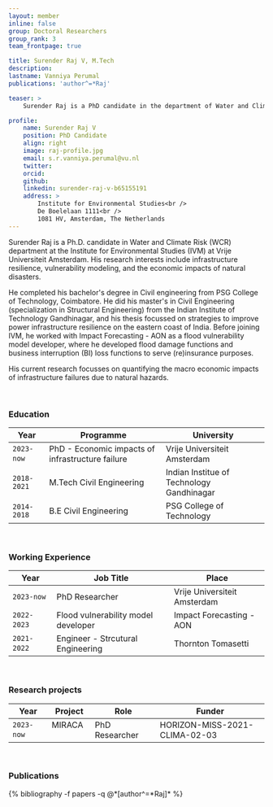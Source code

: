 ```yaml
---
layout: member
inline: false
group: Doctoral Researchers
group_rank: 3
team_frontpage: true

title: Surender Raj V, M.Tech
description: 
lastname: Vanniya Perumal
publications: 'author^=*Raj'

teaser: >
    Surender Raj is a PhD candidate in the department of Water and Climate Risk (WCR) of the Institute for Environmental Studies (IVM) at Vrije Universiteit Amsterdam.

profile:
    name: Surender Raj V
    position: PhD Candidate
    align: right
    image: raj-profile.jpg
    email: s.r.vanniya.perumal@vu.nl
    twitter: 
    orcid: 
    github: 
    linkedin: surender-raj-v-b65155191
    address: >
        Institute for Environmental Studies<br />
        De Boelelaan 1111<br />
        1081 HV, Amsterdam, The Netherlands
---
```


Surender Raj is a Ph.D. candidate in Water and Climate Risk (WCR) department at the Institute for Environmental Studies (IVM) at Vrije Universiteit Amsterdam. His research interests include infrastructure resilience, vulnerability modeling, and the economic impacts of natural disasters. 

He completed his bachelor's degree in Civil engineering from PSG College of Technology, Coimbatore. He did his master's in Civil Engineering (specialization in Structural Engineering) from the Indian Institute of Technology Gandhinagar, and his thesis focussed on strategies to improve power infrastructure resilience on the eastern coast of India. Before joining IVM, he worked with Impact Forecasting - AON as a flood vulnerability  model developer, where he developed flood damage functions and business interruption (BI) loss functions to serve (re)insurance purposes.

His current research focusses on quantifying the macro economic impacts of infrastructure failures due to natural hazards.

<br>

### Education 

Year  | Programme | University
-------|-------------------| ----------- 
`2023-now`&nbsp; &nbsp;| PhD - Economic impacts of infrastructure failure  &nbsp;&nbsp; | Vrije Universiteit Amsterdam 
`2018-2021` | M.Tech Civil Engineering | Indian Institue of Technology Gandhinagar
`2014-2018` | B.E Civil Engineering | PSG College of Technology

<br>

### Working Experience

Year  | Job Title | Place 
-------|-------------------| ----------- 
`2023-now` | PhD Researcher | Vrije Universiteit Amsterdam 
`2022-2023` &nbsp;&nbsp; | Flood vulnerability model developer  &nbsp;&nbsp; | Impact Forecasting - AON
`2021-2022` &nbsp;&nbsp; | Engineer - Strcutural Engineering | Thornton Tomasetti

<br>

### Research projects

Year | Project | Role | Funder 
-------|-------------------| ----------- | ---------
`2023-now` &nbsp;&nbsp; | MIRACA  &nbsp;&nbsp;| PhD Researcher  &nbsp;&nbsp;| HORIZON-MISS-2021-CLIMA-02-03

<br>

### Publications
<div class="publications">
  {% bibliography -f papers -q @*[author^=*Raj]* %}
</div>